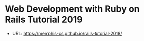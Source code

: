 # Web Development with Ruby on Rails Tutorial 2019

- URL: <https://memphis-cs.github.io/rails-tutorial-2018/>
